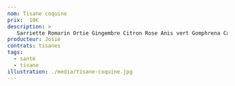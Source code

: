 ```yaml
---
nom: Tisane coquine
prix:  10€
description: >
   Sarriette Romarin Ortie Gingembre Citron Rose Anis vert Gomphrena Calendula
producteur: Josie
contrats: tisanes
tags: 
  - santé
  - tisane
illustration: ./media/tisane-coquine.jpg
---
```


